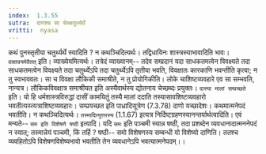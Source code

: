 ```yaml
---
index:  1.3.55
sutra:  दाणश्च सा चेच्चतुर्थ्यर्थे
vritti:  nyasa
---
```


कथं पुनस्तृतीया चतुर्थ्यर्थे स्यादिति ? न कथञ्चिदित्यर्थः। तद्विधायिनः शास्त्रस्याभावादिति भावः। `वक्तवयमेवैतत्` इति। व्याख्येयमित्यर्थः। तत्रेदं व्याख्यानम्-- तदेव सम्प्रदानं यदा साधकतमत्वेन विवक्ष्यते तदा साधकतमत्वेन विवक्ष्यते तदा चतुर्थ्येऽपि तदा चतुर्थ्येऽपि तृतीया भवति, विवक्षातः कारकाणि भवन्तीति कृत्वा; न तु स्वभाववतः। सा च विवक्षा लौकिकी समाश्रीते, न तु प्रोयोगिकीति। लोके चाशिष्टव्यवहारे एव सा सम्भवति, नान्यत्र। लौकिकविवक्षात्र समाश्रीयत इति अस्यैवार्थस्य द्योतनाय चेच्छब्दः प्रयुक्तः। `दास्या मालां सम्प्रच्छते` इति। यो हि धर्मशास्त्रविरुद्धां दासीं कामयितुं तस्यै मालां ददाति तस्यासावशिष्टव्यवहारो भवतीत्यस्त्यत्राशिष्टव्यवहारः। सम्प्रयच्छत इति पाध्रादिसूत्रेण (7.3.78) दाणो यच्छादेशः। कथमात्मनेपदं भवतीति। न कथञ्चिदित्यर्थः। `तस्मादित्युत्तरस्य` (1.1.67) इत्यत्र निर्दिष्टग्रहणस्यानन्तर्यार्थत्वादिति। एवं मन्यते-- `सम इति विशेषणे षष्ठी` इत्यादि। यदि `समः` इति पञ्चमी स्यान्न षष्ठी, तदा प्रशब्देन व्यवधानादात्मननेपदं न स्यात्; तस्मान्नेयं पञ्चमी, किं तर्हि ? षष्ठी-- समो विशेषणस्य सम्बन्धी यो विशेष्यो दाणिति। ततश्च व्यवहितोऽपि विशेषणविशेष्यभावो भवतीति तेन व्यवधानेऽपि भवत्यात्मनेपदम्।।

